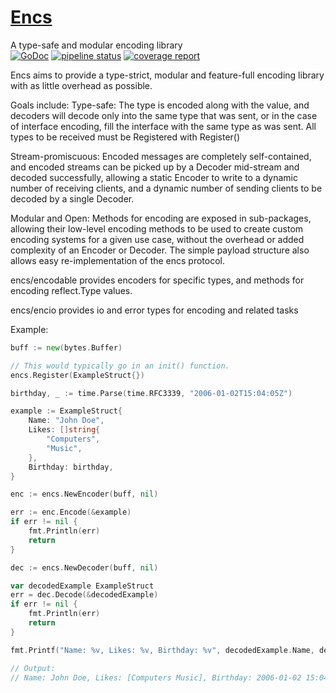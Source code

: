# [Encs](https://git.lenqua.net/stewi1014/encs/)
A type-safe and modular encoding library  
[![GoDoc](https://godoc.org/github.com/stewi1014/encs?status.svg)](https://godoc.org/github.com/stewi1014/encs)
[![pipeline status](https://git.lenqua.net/stewi1014/encs/badges/master/pipeline.svg)](https://git.lenqua.net/stewi1014/encs/-/commits/master)
[![coverage report](https://git.lenqua.net/stewi1014/encs/badges/master/coverage.svg)](https://git.lenqua.net/stewi1014/encs/-/commits/master)

Encs aims to provide a type-strict, modular and feature-full encoding library with as little overhead as possible.

Goals include:
Type-safe: The type is encoded along with the value, and decoders will decode only into the same type that was sent, or in the case of interface encoding,
fill the interface with the same type as was sent. All types to be received must be Registered with Register()

Stream-promiscuous: Encoded messages are completely self-contained, and encoded streams can be picked up by a Decoder mid-stream and decoded successfully,
allowing a static Encoder to write to a dynamic number of receiving clients, and a dynamic number of sending clients to be decoded by a single Decoder.

Modular and Open: Methods for encoding are exposed in sub-packages, allowing their low-level encoding methods to be used to create custom encoding systems for a given use case,
without the overhead or added complexity of an Encoder or Decoder. The simple payload structure also allows easy re-implementation of the encs protocol.

encs/encodable provides encoders for specific types, and methods for encoding reflect.Type values.

encs/encio provides io and error types for encoding and related tasks

Example:
```go
buff := new(bytes.Buffer)

// This would typically go in an init() function.
encs.Register(ExampleStruct{})

birthday, _ := time.Parse(time.RFC3339, "2006-01-02T15:04:05Z")

example := ExampleStruct{
	Name: "John Doe",
	Likes: []string{
		"Computers",
		"Music",
	},
	Birthday: birthday,
}

enc := encs.NewEncoder(buff, nil)

err := enc.Encode(&example)
if err != nil {
	fmt.Println(err)
	return
}

dec := encs.NewDecoder(buff, nil)

var decodedExample ExampleStruct
err = dec.Decode(&decodedExample)
if err != nil {
	fmt.Println(err)
	return
}

fmt.Printf("Name: %v, Likes: %v, Birthday: %v", decodedExample.Name, decodedExample.Likes, decodedExample.Birthday)

// Output:
// Name: John Doe, Likes: [Computers Music], Birthday: 2006-01-02 15:04:05 +0000 UTC
```